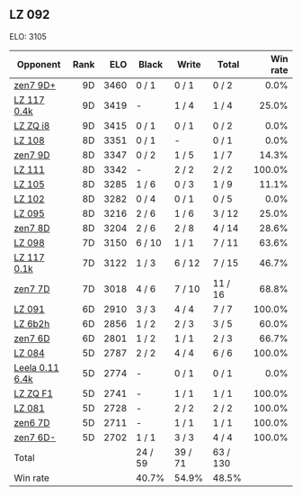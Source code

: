 ## LZ 092 ##

ELO: 3105

Opponent | Rank | ELO | Black | Write | Total | Win rate
---------|-----:|----:|-------|-------|-------|-------:
[zen7 9D+](zen7%209D+.md) | 9D | 3460 | 0 / 1 | 0 / 1 | 0 / 2 | 0.0%
[LZ 117 0.4k](LZ%20117%200.4k.md) | 9D | 3419 | - | 1 / 4 | 1 / 4 | 25.0%
[LZ ZQ i8](LZ%20ZQ%20i8.md) | 9D | 3415 | 0 / 1 | 0 / 1 | 0 / 2 | 0.0%
[LZ 108](LZ%20108.md) | 8D | 3351 | 0 / 1 | - | 0 / 1 | 0.0%
[zen7 9D](zen7%209D.md) | 8D | 3347 | 0 / 2 | 1 / 5 | 1 / 7 | 14.3%
[LZ 111](LZ%20111.md) | 8D | 3342 | - | 2 / 2 | 2 / 2 | 100.0%
[LZ 105](LZ%20105.md) | 8D | 3285 | 1 / 6 | 0 / 3 | 1 / 9 | 11.1%
[LZ 102](LZ%20102.md) | 8D | 3282 | 0 / 4 | 0 / 1 | 0 / 5 | 0.0%
[LZ 095](LZ%20095.md) | 8D | 3216 | 2 / 6 | 1 / 6 | 3 / 12 | 25.0%
[zen7 8D](zen7%208D.md) | 8D | 3204 | 2 / 6 | 2 / 8 | 4 / 14 | 28.6%
[LZ 098](LZ%20098.md) | 7D | 3150 | 6 / 10 | 1 / 1 | 7 / 11 | 63.6%
[LZ 117 0.1k](LZ%20117%200.1k.md) | 7D | 3122 | 1 / 3 | 6 / 12 | 7 / 15 | 46.7%
[zen7 7D](zen7%207D.md) | 7D | 3018 | 4 / 6 | 7 / 10 | 11 / 16 | 68.8%
[LZ 091](LZ%20091.md) | 6D | 2910 | 3 / 3 | 4 / 4 | 7 / 7 | 100.0%
[LZ 6b2h](LZ%206b2h.md) | 6D | 2856 | 1 / 2 | 2 / 3 | 3 / 5 | 60.0%
[zen7 6D](zen7%206D.md) | 6D | 2801 | 1 / 2 | 1 / 1 | 2 / 3 | 66.7%
[LZ 084](LZ%20084.md) | 5D | 2787 | 2 / 2 | 4 / 4 | 6 / 6 | 100.0%
[Leela 0.11 6.4k](Leela%200.11%206.4k.md) | 5D | 2774 | - | 0 / 1 | 0 / 1 | 0.0%
[LZ ZQ F1](LZ%20ZQ%20F1.md) | 5D | 2741 | - | 1 / 1 | 1 / 1 | 100.0%
[LZ 081](LZ%20081.md) | 5D | 2728 | - | 2 / 2 | 2 / 2 | 100.0%
[zen6 7D](zen6%207D.md) | 5D | 2711 | - | 1 / 1 | 1 / 1 | 100.0%
[zen7 6D-](zen7%206D-.md) | 5D | 2702 | 1 / 1 | 3 / 3 | 4 / 4 | 100.0%
Total | | | 24 / 59 | 39 / 71 | 63 / 130 | 
Win rate| | | 40.7% | 54.9% | 48.5% | 
